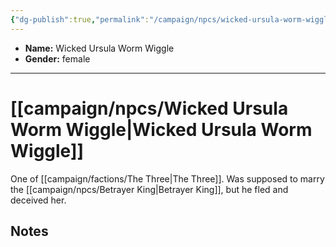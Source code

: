 ```yaml
---
{"dg-publish":true,"permalink":"/campaign/npcs/wicked-ursula-worm-wiggle/","tags":["character","npc"],"noteIcon":"","created":"2025-10-26T08:28:11.238-07:00","updated":"2025-10-27T16:39:15.585-07:00"}
---
```



<p><span><ul>
<li dir="auto"><strong>Name:</strong> Wicked Ursula Worm Wiggle</li>
<li dir="auto"><strong>Gender:</strong> female</li>
</ul></span></p>

---

# [[campaign/npcs/Wicked Ursula Worm Wiggle\|Wicked Ursula Worm Wiggle]]
One of [[campaign/factions/The Three\|The Three]]. Was supposed to marry the [[campaign/npcs/Betrayer King\|Betrayer King]], but he fled and deceived her.

## Notes 